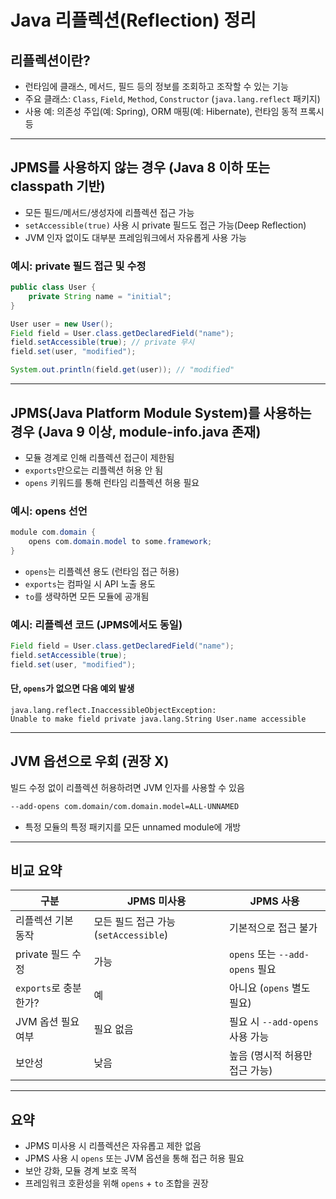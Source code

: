 # Java 리플렉션(Reflection) 정리

## 리플렉션이란?

- 런타임에 클래스, 메서드, 필드 등의 정보를 조회하고 조작할 수 있는 기능
- 주요 클래스: `Class`, `Field`, `Method`, `Constructor` (`java.lang.reflect` 패키지)
- 사용 예: 의존성 주입(예: Spring), ORM 매핑(예: Hibernate), 런타임 동적 프록시 등

---

## JPMS를 사용하지 않는 경우 (Java 8 이하 또는 classpath 기반)

- 모든 필드/메서드/생성자에 리플렉션 접근 가능
- `setAccessible(true)` 사용 시 private 필드도 접근 가능(Deep Reflection)
- JVM 인자 없이도 대부분 프레임워크에서 자유롭게 사용 가능

### 예시: private 필드 접근 및 수정

```java
public class User {
    private String name = "initial";
}
```

```java
User user = new User();
Field field = User.class.getDeclaredField("name");
field.setAccessible(true); // private 무시
field.set(user, "modified");

System.out.println(field.get(user)); // "modified"
```

---

## JPMS(Java Platform Module System)를 사용하는 경우 (Java 9 이상, module-info.java 존재)

- 모듈 경계로 인해 리플렉션 접근이 제한됨
- `exports`만으로는 리플렉션 허용 안 됨
- `opens` 키워드를 통해 런타임 리플렉션 허용 필요

### 예시: opens 선언

```java
module com.domain {
    opens com.domain.model to some.framework;
}
```

- `opens`는 리플렉션 용도 (런타임 접근 허용)
- `exports`는 컴파일 시 API 노출 용도
- `to`를 생략하면 모든 모듈에 공개됨

### 예시: 리플렉션 코드 (JPMS에서도 동일)

```java
Field field = User.class.getDeclaredField("name");
field.setAccessible(true);
field.set(user, "modified");
```

#### 단, `opens`가 없으면 다음 예외 발생

```
java.lang.reflect.InaccessibleObjectException: 
Unable to make field private java.lang.String User.name accessible
```

---

## JVM 옵션으로 우회 (권장 X)

빌드 수정 없이 리플렉션 허용하려면 JVM 인자를 사용할 수 있음

```bash
--add-opens com.domain/com.domain.model=ALL-UNNAMED
```

- 특정 모듈의 특정 패키지를 모든 unnamed module에 개방

---

## 비교 요약

| 구분                     | JPMS 미사용                          | JPMS 사용                                  |
|--------------------------|--------------------------------------|---------------------------------------------|
| 리플렉션 기본 동작       | 모든 필드 접근 가능 (`setAccessible`) | 기본적으로 접근 불가                        |
| private 필드 수정        | 가능                                 | `opens` 또는 `--add-opens` 필요             |
| `exports`로 충분한가?    | 예                                   | 아니요 (`opens` 별도 필요)                  |
| JVM 옵션 필요 여부       | 필요 없음                            | 필요 시 `--add-opens` 사용 가능             |
| 보안성                   | 낮음                                 | 높음 (명시적 허용만 접근 가능)              |

---

## 요약

- JPMS 미사용 시 리플렉션은 자유롭고 제한 없음
- JPMS 사용 시 `opens` 또는 JVM 옵션을 통해 접근 허용 필요
- 보안 강화, 모듈 경계 보호 목적
- 프레임워크 호환성을 위해 `opens` + `to` 조합을 권장

